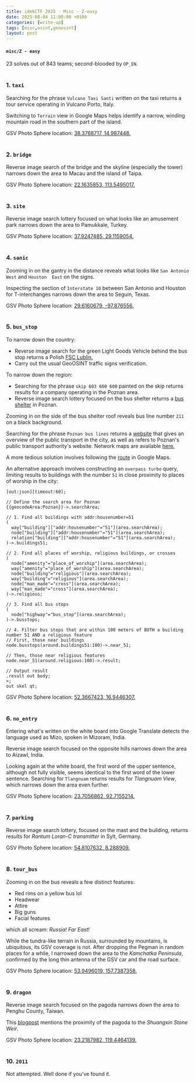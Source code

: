 ```yaml
---
title: idekCTF 2025 - Misc - Z-easy
date: 2025-08-04 11:00:00 +0100
categories: [write-up]
tags: [misc,osint,geoosint]
layout: post
---
```


#### `misc/Z - easy`
23 solves out of 843 teams; second-blooded by `OP_EN`.
<br><br>

### 1. `taxi`
Searching for the phrase `Vulcano Taxi Santi` written on the taxi returns a tour service operating in Vulcano Porto, Italy.

Switching to `Terrain` view in Google Maps helps identify a narrow, winding mountain road in the southern part of the island.

GSV Photo Sphere location: [38.3768717, 14.987448.](https://www.google.com/maps/place/Taxi+Vulcano+Santi+Tour/@38.3768717,14.987448,3a,75y,246.19h,87.18t/data=!3m10!1e1!3m8!1sI80ZsR0eZLUQ55OPcHD8QQ!2e0!6shttps:%2F%2Fstreetviewpixels-pa.googleapis.com%2Fv1%2Fthumbnail%3Fcb_client%3Dmaps_sv.tactile%26w%3D900%26h%3D600%26pitch%3D2.8182514126332308%26panoid%3DI80ZsR0eZLUQ55OPcHD8QQ%26yaw%3D246.19194769312307!7i13312!8i6656!9m2!1b1!2i39!4m6!3m5!1s0x13167e937f3ada0d:0xdb866063caea885b!8m2!3d38.4136195!4d14.9596991!16s%2Fg%2F11f3r1frvx?entry=ttu&g_ep=EgoyMDI1MDczMC4wIKXMDSoASAFQAw%3D%3D)
<br><br>

### 2. `bridge`
Reverse image search of the bridge and the skyline (especially the tower) narrows down the area to Macau and the island of Taipa.

GSV Photo Sphere location: [22.1635853, 113.5495017.](https://www.google.co.uk/maps/place/Macao/@22.1635853,113.5495017,3a,75y,335.16h,78.56t/data=!3m7!1e1!3m5!1sH1T-9f9rI9dHmdPdcBQLHw!2e0!6shttps:%2F%2Fstreetviewpixels-pa.googleapis.com%2Fv1%2Fthumbnail%3Fcb_client%3Dmaps_sv.tactile%26w%3D900%26h%3D600%26pitch%3D11.437736148404099%26panoid%3DH1T-9f9rI9dHmdPdcBQLHw%26yaw%3D335.1570674708349!7i13312!8i6656!4m6!3m5!1s0x34017ae0e235c8f3:0xc67be32cb485acf6!8m2!3d22.198745!4d113.543873!16zL20vMDR0aHA?entry=ttu&g_ep=EgoyMDI1MDczMC4wIKXMDSoASAFQAw%3D%3D)
<br><br>

### 3. `site`
Reverse image search lottery focused on what looks like an amusement park narrows down the area to Pamukkale, Turkey.

GSV Photo Sphere location: [37.9247485, 29.1159054.](https://www.google.co.uk/maps/place/Pamukkale,+20190+Pamukkale%2FDenizli,+T%C3%BCrkiye/@37.9247485,29.1159054,3a,75y,252.94h,65.24t/data=!3m10!1e1!3m8!1sFddd42w1FDEYV-mKRnKOiA!2e0!6shttps:%2F%2Fstreetviewpixels-pa.googleapis.com%2Fv1%2Fthumbnail%3Fcb_client%3Dmaps_sv.tactile%26w%3D900%26h%3D600%26pitch%3D24.755488458637075%26panoid%3DFddd42w1FDEYV-mKRnKOiA%26yaw%3D252.94427162277825!7i16384!8i8192!9m2!1b1!2i39!4m6!3m5!1s0x14c713c95620da2f:0xb1190f5f451efcd6!8m2!3d37.9136957!4d29.1187097!16zL20vMDNuYnNs?entry=ttu&g_ep=EgoyMDI1MDczMC4wIKXMDSoASAFQAw%3D%3D)
<br><br>

### 4. `sanic`
Zooming in on the gantry in the distance reveals what looks like `San Antonio  West` and `Houston  East` on the signs.

Inspecting the section of `Interstate 10` between San Antonio and Houston for T-interchanges narrows down the area to Seguin, Texas.

GSV Photo Sphere location: [29.6160679, -97.876556.](https://www.google.co.uk/maps/@29.6160679,-97.876556,3a,75y,86.86h,83.73t/data=!3m7!1e1!3m5!1stbqgPNveFkGyxLOiAkdr_g!2e0!6shttps:%2F%2Fstreetviewpixels-pa.googleapis.com%2Fv1%2Fthumbnail%3Fcb_client%3Dmaps_sv.tactile%26w%3D900%26h%3D600%26pitch%3D6.274209770986943%26panoid%3DtbqgPNveFkGyxLOiAkdr_g%26yaw%3D86.86446957583287!7i16384!8i8192?entry=ttu&g_ep=EgoyMDI1MDczMC4wIKXMDSoASAFQAw%3D%3D)
<br><br>

### 5. `bus_stop`
To narrow down the country:
- Reverse image search for the green Light Goods Vehicle behind the bus stop returns a Polish [FSC Lublin.](https://en.wikipedia.org/wiki/FSC_Lublin)
- Carry out the usual GeoOSINT traffic signs verification.

To narrow down the region:
- Searching for the phrase `skip 603 600 600` painted on the skip returns results for a company operating in the Poznan area.
- Reverse image search lottery focused on the bus shelter returns a [bus shelter](https://www.shutterstock.com/image-photo/poland-poznan-21-april-bus-stop-411211795) in Poznan.

Zooming in on the side of the bus shelter roof reveals bus line number `211` on a black background.

Searching for the phrase `Poznan bus lines` returns a [website](https://visitpoznan.pl/en/moving-around-the-city) that gives an overview of the public transport in the city, as well as refers to Poznan's public transport authority's website. Network maps are available [here.](https://www.ztm.poznan.pl/mapy-i-schematy-sieci/)

A more tedious solution involves following the [route](https://www.ztm.poznan.pl/wp-content/uploads/download/maps-and-network-diagrams/linie-autobusowe-nocne/211-2024.08.19.pdf) in Google Maps.

An alternative approach involves constructing an `overpass turbo` query, limiting results to buildings with the number `51` in close proximity to places of worship in the city:
```
[out:json][timeout:60];

// Define the search area for Poznan
{{geocodeArea:Poznan}}->.searchArea;

// 1. Find all buildings with addr:housenumber=51
(
  way["building"]["addr:housenumber"="51"](area.searchArea);
  node["building"]["addr:housenumber"="51"](area.searchArea);
  relation["building"]["addr:housenumber"="51"](area.searchArea);
)->.buildings51;

// 2. Find all places of worship, religious buildings, or crosses
(
  node["amenity"="place_of_worship"](area.searchArea);
  way["amenity"="place_of_worship"](area.searchArea);
  node["building"="religious"](area.searchArea);
  way["building"="religious"](area.searchArea);
  node["man_made"="cross"](area.searchArea);
  way["man_made"="cross"](area.searchArea);
)->.religious;

// 3. Find all bus stops
(
  node["highway"="bus_stop"](area.searchArea);
)->.busstops;

// 4. Filter bus stops that are within 100 meters of BOTH a building number 51 AND a religious feature
// First, those near buildings
node.busstops(around.buildings51:100)->.near_51;

// Then, those near religious features
node.near_51(around.religious:100)->.result;

// Output result
.result out body;
>;
out skel qt;
```
GSV Photo Sphere location: [52.3667423, 16.9446307.](https://www.google.co.uk/maps/place/Forteczna,+Pozna%C5%84,+Poland/@52.3667423,16.9446307,3a,75y,14.06h,76.24t/data=!3m7!1e1!3m5!1sTi32KtBTbr6C4rsvg01EPQ!2e0!6shttps:%2F%2Fstreetviewpixels-pa.googleapis.com%2Fv1%2Fthumbnail%3Fcb_client%3Dmaps_sv.tactile%26w%3D900%26h%3D600%26pitch%3D13.758350010956477%26panoid%3DTi32KtBTbr6C4rsvg01EPQ%26yaw%3D14.059843168915409!7i16384!8i8192!4m6!3m5!1s0x47045af3f27a4a63:0xcec4c6f73be7a074!8m2!3d52.3676172!4d16.9398362!16s%2Fg%2F1tx141_5?entry=ttu&g_ep=EgoyMDI1MDczMC4wIKXMDSoASAFQAw%3D%3D)
<br><br>

### 6. `no_entry`
Entering what's written on the white board into Google Translate detects the language used as Mizo, spoken in Mizoram, India.

Reverse image search focused on the opposite hills narrows down the area to Aizawl, India.

Looking again at the white board, the first word of the upper sentence, although not fully visible, seems identical to the first word of the lower sentence. Searching for `Tlangnuam` returns results for *Tlangnuam View*, which narrows down the area even further.

GSV Photo Sphere location: [23.7056862, 92.7155214.](https://www.google.com/maps/place/Tlangnuam,+Aizawl,+Mizoram+796005,+India/@23.7056862,92.7155214,3a,75y,323.52h,69.68t/data=!3m10!1e1!3m8!1s5b1_anuHeWXRDviZB3DsyQ!2e0!6shttps:%2F%2Fstreetviewpixels-pa.googleapis.com%2Fv1%2Fthumbnail%3Fcb_client%3Dmaps_sv.tactile%26w%3D900%26h%3D600%26pitch%3D20.320016195902326%26panoid%3D5b1_anuHeWXRDviZB3DsyQ%26yaw%3D323.5203332297309!7i13312!8i6656!9m2!1b1!2i39!4m6!3m5!1s0x374d948e0883c8a9:0x1830da15bd52687!8m2!3d23.7024073!4d92.7145435!16s%2Fg%2F11h1299j5!5m1!1e4?entry=ttu&g_ep=EgoyMDI1MDczMC4wIKXMDSoASAFQAw%3D%3D)
<br><br>

### 7. `parking`
Reverse image search lottery, focused on the mast and the building, returns results for *Rantum Loran-C transmitter* in Sylt, Germany.

GSV Photo Sphere location: [54.8107632, 8.288909.](https://www.google.co.uk/maps/place/Loran+C+Station/@54.8107632,8.288909,3a,75y,110.48h,69.07t/data=!3m7!1e1!3m5!1ssZaVf_Qz0cY3-xViQQdeag!2e0!6shttps:%2F%2Fstreetviewpixels-pa.googleapis.com%2Fv1%2Fthumbnail%3Fcb_client%3Dmaps_sv.tactile%26w%3D900%26h%3D600%26pitch%3D20.92855849350063%26panoid%3DsZaVf_Qz0cY3-xViQQdeag%26yaw%3D110.48255091685502!7i16384!8i8192!4m6!3m5!1s0x47b4e12991c73a19:0xca5da1a4e0582167!8m2!3d54.8084207!4d8.2935951!16s%2Fg%2F11bv5v0qmx?entry=ttu&g_ep=EgoyMDI1MDczMC4wIKXMDSoASAFQAw%3D%3D)
<br><br>

### 8. `tour_bus`
Zooming in on the bus reveals a few distinct features:
- Red rims on a yellow bus lol
- Headwear
- Attire
- Big guns
- Facial features

which all scream: *Russia! Far East!*

While the tundra-like terrain in Russia, surrounded by mountains, is ubiquitous, its GSV coverage is not. After dropping the Pegman in random places for a while, I narrowed down the area to the *Kamchatka Peninsula*, confirmed by the long thin antenna of the GSV car and the road surface.

GSV Photo Sphere location: [53.9496019, 157.7387358.](https://www.google.co.uk/maps/@53.9496019,157.7387358,3a,75y,115.77h,80t/data=!3m7!1e1!3m5!1s04uFthOYKLSaiHmoM79QMQ!2e0!6shttps:%2F%2Fstreetviewpixels-pa.googleapis.com%2Fv1%2Fthumbnail%3Fcb_client%3Dmaps_sv.tactile%26w%3D900%26h%3D600%26pitch%3D9.995759945371177%26panoid%3D04uFthOYKLSaiHmoM79QMQ%26yaw%3D115.76653142346791!7i13312!8i6656?entry=ttu&g_ep=EgoyMDI1MDczMC4wIKXMDSoASAFQAw%3D%3D)
<br><br>

### 9. `dragon`
Reverse image search focused on the pagoda narrows down the area to Penghu County, Taiwan. 

This [blogpost](https://rainieis.tw/chimei/) mentions the proximity of the pagoda to the *Shuangxin Stone Weir*.

GSV Photo Sphere location: [23.2187982, 119.4464139.](https://www.google.co.uk/maps/place/Twin+Hearts+Stone+Weir/@23.2187982,119.4464139,2a,75y,159.25h,67.78t/data=!3m7!1e1!3m5!1sOeY4PnooJSTKTDtG7Yd3yA!2e0!6shttps:%2F%2Fstreetviewpixels-pa.googleapis.com%2Fv1%2Fthumbnail%3Fcb_client%3Dmaps_sv.tactile%26w%3D900%26h%3D600%26pitch%3D22.220631839851876%26panoid%3DOeY4PnooJSTKTDtG7Yd3yA%26yaw%3D159.25047889574103!7i13312!8i6656!4m6!3m5!1s0x346da7e955555555:0xe00b582ef57cb008!8m2!3d23.220255!4d119.4469133!16s%2Fm%2F03h142z!5m1!1e4?entry=ttu&g_ep=EgoyMDI1MDczMC4wIKXMDSoASAFQAw%3D%3D)
<br><br>

### 10. `2011`
Not attempted. Well done if you've found it.
<br><br>
